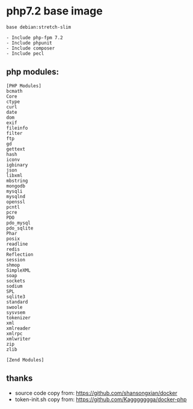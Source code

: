 # php7.2 base image
`base debian:stretch-slim`
```
- Include php-fpm 7.2
- Include phpunit
- Include composer
- Include pecl
```
## php modules:
```
[PHP Modules]
bcmath
Core
ctype
curl
date
dom
exif
fileinfo
filter
ftp
gd
gettext
hash
iconv
igbinary
json
libxml
mbstring
mongodb
mysqli
mysqlnd
openssl
pcntl
pcre
PDO
pdo_mysql
pdo_sqlite
Phar
posix
readline
redis
Reflection
session
shmop
SimpleXML
soap
sockets
sodium
SPL
sqlite3
standard
swoole
sysvsem
tokenizer
xml
xmlreader
xmlrpc
xmlwriter
zip
zlib

[Zend Modules]
```
## thanks
- source code copy from: <https://github.com/shansongxian/docker>
- token-init.sh copy from:  <https://github.com/Kaggggggga/docker-php>

